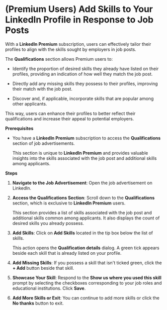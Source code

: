 # (Premium Users) Add Skills to Your LinkedIn Profile in Response to Job Posts

With a **LinkedIn Premium** subscription, users can effectively tailor their profiles to align with the skills sought by employers in job posts. 

The **Qualifications** section allows Premium users to:

* Identify the proportion of desired skills they already have listed on their profiles, providing an indication of how well they match the job post.

* Directly add any missing skills they possess to their profiles, improving their match with the job post.

* Discover and, if applicable, incorporate skills that are popular among other applicants.

This way, users can enhance their profiles to better reflect their qualifications and increase their appeal to potential employers.
  
**Prerequisites**

*  You have a **LinkedIn Premium** subscription to access the **Qualifications** section of job advertisements. 

   This section is unique to **LinkedIn Premium** and provides valuable insights into the skills associated with the job post and additional skills among applicants.


**Steps**

1. **Navigate to the Job Advertisement**: Open the job advertisement on LinkedIn.

1. **Access the Qualifications Section**: Scroll down to the **Qualifications** section, which is exclusive to **LinkedIn Premium** users.

   This section provides a list of skills associated with the job post and additional skills common among applicants. It also displays the count of desired skills you already possess.

1. **Add Skills**: Click on **Add Skills** located in the tip box below the list of skills.

   This action opens the **Qualification details** dialog. A green tick appears beside each skill that is already listed on your profile.

1. **Add Missing Skills**: If you possess a skill that isn't ticked green, click the **+ Add** button beside that skill.

1. **Showcase Your Skill**: Respond to the **Show us where you used this skill** prompt by selecting the checkboxes corresponding to your job roles and educational institutions. Click **Save**.

1. **Add More Skills or Exit**: You can continue to add more skills or click the **No thanks** button to exit.
